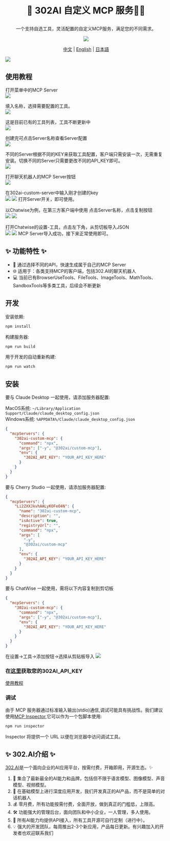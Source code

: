 # <p align="center">🤖 302AI 自定义 MCP 服务🚀✨</p>

<p align="center">一个支持自选工具，灵活配置的自定义MCP服务，满足您的不同需求。</p>

<p align="center"><a href="https://www.npmjs.com/package/@302ai/custom-mcp" target="blank"><img src="https://file.302.ai/gpt/imgs/github/20250102/72a57c4263944b73bf521830878ae39a.png" /></a></p >

<p align="center"><a href="README_zh.md">中文</a> | <a href="README.md">English</a> | <a href="README_ja.md">日本語</a></p>

![](docs/302_AI_Custom_MCP_Server.png) 

## 使用教程
打开菜单中的MCP Server   
![](docs/302_AI_Custom_MCP_Server_screenshot_01.png)     

填入名称，选择需要配置的工具。   
![](docs/302_AI_Custom_MCP_Server_screenshot_02.png)

这是目前已有的工具列表，工具不断更新中   
![](docs/302_AI_Custom_MCP_Server_screenshot_03.png)

创建完可点击Server名称查看Server配置   
![](docs/302_AI_Custom_MCP_Server_screenshot_04.png)

不同的Server根据不同的KEY来获取工具配置，客户端只需安装一次，无需重复安装。切换不同的Server只需要更改不同的API_KEY即可。    
![](docs/302_AI_Custom_MCP_Server_screenshot_05.png)

打开聊天机器人的MCP Server按钮   
![](docs/302_AI_Custom_MCP_Server_screenshot_06.png)

在302ai-custom-server中输入刚才创建的key    
![](docs/302_AI_Custom_MCP_Server_screenshot_07.png)
![](docs/302_AI_Custom_MCP_Server_screenshot_08.png)
打开Server开关，即可使用。  

以Chatwise为例，在第三方客户端中使用
点击Server名称，点击复制按钮    
![](docs/302_AI_Custom_MCP_Server_screenshot_09.png)
![](docs/302_AI_Custom_MCP_Server_screenshot_10.png)

打开Chatwise的设置-工具，点击左下角，从剪切板导入JSON   
![](docs/302_AI_Custom_MCP_Server_screenshot_11.png)
![](docs/302_AI_Custom_MCP_Server_screenshot_12.png)
MCP Server导入成功，接下来正常使用即可。

## ✨ 功能特性 ✨
- 🔧 通过选择不同的API，快速生成属于自己的MCP Server
- 🌐 适用于：各类支持MCP的客户端，包括302.AI的聊天机器人
- 💻 当前已有BrowserUseTools、FileTools、ImageTools、MathTools、SandboxTools等多类工具，后续会不断更新

## 开发

安装依赖:

```bash
npm install
```

构建服务器:

```bash
npm run build
```

用于开发的自动重新构建:

```bash
npm run watch
```

## 安装

要与 Claude Desktop 一起使用，请添加服务器配置:

MacOS系统: `~/Library/Application Support/Claude/claude_desktop_config.json`    
Windows系统: `%APPDATA%/Claude/claude_desktop_config.json`

```json
{
  "mcpServers": {
    "302ai-custom-mcp": {
      "command": "npx",
      "args": ["-y", "@302ai/custom-mcp"],
      "env": {
        "302AI_API_KEY": "YOUR_API_KEY_HERE"
      }
    }
  }
}
```

要与 Cherry Studio 一起使用，请添加服务器配置:

```json
{
  "mcpServers": {
    "Li2ZXXJkvhAALyKOFeO4N": {
      "name": "302ai-custom-mcp",
      "description": "",
      "isActive": true,
      "registryUrl": "",
      "command": "npx",
      "args": [
        "-y",
        "@302ai/custom-mcp"
      ],
      "env": {
        "302AI_API_KEY": "YOUR_API_KEY_HERE"
      }
    }
  }
}
```

要与 ChatWise 一起使用，需将以下内容复制到剪切板
```json
{
  "mcpServers": {
    "302ai-custom-mcp": {
      "command": "npx",
      "args": ["-y", "@302ai/custom-mcp"],
      "env": {
        "302AI_API_KEY": "YOUR_API_KEY_HERE"
      }
    }
  }
}
```

在设置->工具->添加按钮->选择从剪贴板导入
![](docs/302_AI_Custom_MCP_Server_en_screenshot_13.jpg)

### 在[这里](https://dash.302.ai/apis/mcp-server)获取您的302AI_API_KEY
[使用教程](https://help.302.ai/docs/MCP-Server-de-shi-yong)

### 调试

由于 MCP 服务器通过标准输入输出(stdio)通信,调试可能具有挑战性。我们建议使用[MCP Inspector](https://github.com/modelcontextprotocol/inspector),它可以作为一个包脚本使用:

```bash
npm run inspector
```

Inspector 将提供一个 URL 以便在浏览器中访问调试工具。

## ✨ 302.AI介绍 ✨
[302.AI](https://302.ai)是一个面向企业的AI应用平台，按需付费，开箱即用，开源生态。✨
1. 🧠 集合了最新最全的AI能力和品牌，包括但不限于语言模型、图像模型、声音模型、视频模型。
2. 🚀 在基础模型上进行深度应用开发，我们开发真正的AI产品，而不是简单的对话机器人
3. 💰 零月费，所有功能按需付费，全面开放，做到真正的门槛低，上限高。
4. 🛠 功能强大的管理后台，面向团队和中小企业，一人管理，多人使用。
5. 🔗 所有AI能力均提供API接入，所有工具开源可自行定制（进行中）。
6. 💡 强大的开发团队，每周推出2-3个新应用，产品每日更新。有兴趣加入的开发者也欢迎联系我们